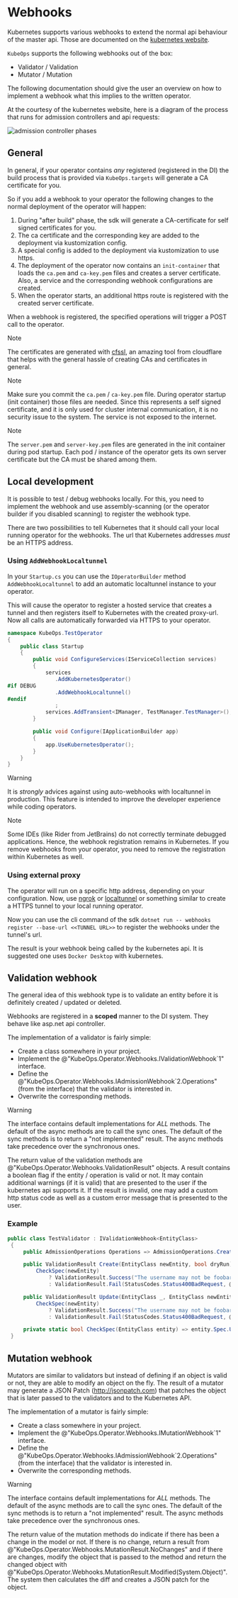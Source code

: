 ﻿# Webhooks

Kubernetes supports various webhooks to extend the normal api behaviour
of the master api. Those are documented on the
[kubernetes website](https://kubernetes.io/docs/reference/access-authn-authz/extensible-admission-controllers/).

`KubeOps` supports the following webhooks out of the box:

- Validator / Validation
- Mutator / Mutation

The following documentation should give the user an overview
on how to implement a webhook what this implies to the written operator.

At the courtesy of the kubernetes website, here is a diagram of the
process that runs for admission controllers and api requests:

![admission controller phases](https://d33wubrfki0l68.cloudfront.net/af21ecd38ec67b3d81c1b762221b4ac777fcf02d/7c60e/images/blog/2019-03-21-a-guide-to-kubernetes-admission-controllers/admission-controller-phases.png)

## General

In general, if your operator contains _any_ registered (registered in the
DI) the build process that is provided via `KubeOps.targets` will
generate a CA certificate for you.

So if you add a webhook to your operator the following changes
to the normal deployment of the operator will happen:

1. During "after build" phase, the sdk will generate
   a CA-certificate for self signed certificates for you.
2. The ca certificate and the corresponding key are added
   to the deployment via kustomization config.
3. A special config is added to the deployment via
   kustomization to use https.
4. The deployment of the operator now contains an `init-container`
   that loads the `ca.pem` and `ca-key.pem` files and creates
   a server certificate. Also, a service and the corresponding
   webhook configurations are created.
5. When the operator starts, an additional https route is registered
   with the created server certificate.

When a webhook is registered, the specified operations will
trigger a POST call to the operator.

> [!NOTE]
> The certificates are generated with [cfssl](https://github.com/cloudflare/cfssl),
> an amazing tool from cloudflare that helps with the general hassle
> of creating CAs and certificates in general.

> [!NOTE]
> Make sure you commit the `ca.pem` / `ca-key.pem` file.
> During operator startup (init container) those files
> are needed. Since this represents a self signed certificate,
> and it is only used for cluster internal communication,
> it is no security issue to the system. The service is not
> exposed to the internet.

> [!NOTE]
> The `server.pem` and `server-key.pem` files are generated
> in the init container during pod startup.
> Each pod / instance of the operator gets its own server
> certificate but the CA must be shared among them.

## Local development

It is possible to test / debug webhooks locally. For this, you need
to implement the webhook and use assembly-scanning (or the
operator builder if you disabled scanning) to register
the webhook type.

There are two possibilities to tell Kubernetes that it should
call your local running operator for the webhooks. The url
that Kubernetes addresses _must_ be an HTTPS address.

### Using `AddWebhookLocaltunnel`

In your `Startup.cs` you can use the `IOperatorBuilder`
method `AddWebhookLocaltunnel` to add an automatic
localtunnel instance to your operator.

This will cause the operator to register a hosted service that
creates a tunnel and then registers itself to Kubernetes
with the created proxy-url. Now all calls are automatically
forwarded via HTTPS to your operator.

```csharp
namespace KubeOps.TestOperator
{
    public class Startup
    {
        public void ConfigureServices(IServiceCollection services)
        {
            services
               .AddKubernetesOperator()
#if DEBUG
               .AddWebhookLocaltunnel()
#endif
               ;
            services.AddTransient<IManager, TestManager.TestManager>();
        }

        public void Configure(IApplicationBuilder app)
        {
            app.UseKubernetesOperator();
        }
    }
}
```

> [!WARNING]
> It is _strongly_ advices against using auto-webhooks
> with localtunnel in production. This feature
> is intended to improve the developer experience
> while coding operators.

> [!NOTE]
> Some IDEs (like Rider from JetBrains) do not correctly
> terminate debugged applications. Hence, the
> webhook registration remains in Kubernetes. If you remove
> webhooks from your operator, you need to remove the
> registration within Kubernetes as well.

### Using external proxy

The operator will run on a specific http address, depending on your
configuration.
Now, use [ngrok](https://ngrok.com/) or
[localtunnel](https://localtunnel.github.io/www/) or something
similar to create a HTTPS tunnel to your local running operator.

Now you can use the cli command of the sdk
`dotnet run -- webhooks register --base-url <<TUNNEL URL>>` to
register the webhooks under the tunnel's url.

The result is your webhook being called by the kubernetes api.
It is suggested one uses `Docker Desktop` with kubernetes.

## Validation webhook

The general idea of this webhook type is to validate an entity
before it is definitely created / updated or deleted.

Webhooks are registered in a **scoped** manner to the DI system.
They behave like asp.net api controller.

The implementation of a validator is fairly simple:

- Create a class somewhere in your project.
- Implement the @"KubeOps.Operator.Webhooks.IValidationWebhook`1" interface.
- Define the @"KubeOps.Operator.Webhooks.IAdmissionWebhook`2.Operations"
  (from the interface) that the validator is interested in.
- Overwrite the corresponding methods.

> [!WARNING]
> The interface contains default implementations for _ALL_ methods.
> The default of the async methods are to call the sync ones.
> The default of the sync methods is to return a "not implemented"
> result.
> The async methods take precedence over the synchronous ones.

The return value of the validation methods are
@"KubeOps.Operator.Webhooks.ValidationResult"
objects. A result contains a boolean flag if the entity / operation
is valid or not. It may contain additional warnings (if it is valid)
that are presented to the user if the kubernetes api supports it.
If the result is invalid, one may add a custom http status code
as well as a custom error message that is presented to the user.

### Example

```c#
public class TestValidator : IValidationWebhook<EntityClass>
 {
     public AdmissionOperations Operations => AdmissionOperations.Create | AdmissionOperations.Update;

     public ValidationResult Create(EntityClass newEntity, bool dryRun) =>
         CheckSpec(newEntity)
             ? ValidationResult.Success("The username may not be foobar.")
             : ValidationResult.Fail(StatusCodes.Status400BadRequest, @"Username is ""foobar"".");

     public ValidationResult Update(EntityClass _, EntityClass newEntity, bool dryRun) =>
         CheckSpec(newEntity)
             ? ValidationResult.Success("The username may not be foobar.")
             : ValidationResult.Fail(StatusCodes.Status400BadRequest, @"Username is ""foobar"".");

     private static bool CheckSpec(EntityClass entity) => entity.Spec.Username != "foobar";
 }
```

## Mutation webhook

Mutators are similar to validators but instead of defining if an object is
valid or not, they are able to modify an object on the fly. The result
of a mutator may generate a JSON Patch (http://jsonpatch.com) that patches
the object that is later passed to the validators and to the Kubernetes
API.

The implementation of a mutator is fairly simple:

- Create a class somewhere in your project.
- Implement the @"KubeOps.Operator.Webhooks.IMutationWebhook`1" interface.
- Define the @"KubeOps.Operator.Webhooks.IAdmissionWebhook`2.Operations"
  (from the interface) that the validator is interested in.
- Overwrite the corresponding methods.

> [!WARNING]
> The interface contains default implementations for _ALL_ methods.
> The default of the async methods are to call the sync ones.
> The default of the sync methods is to return a "not implemented"
> result.
> The async methods take precedence over the synchronous ones.

The return value of the mutation methods do indicate if
there has been a change in the model or not. If there is no
change, return a result from @"KubeOps.Operator.Webhooks.MutationResult.NoChanges"
and if there are changes, modify the object that is passed to the
method and return the changed object with
@"KubeOps.Operator.Webhooks.MutationResult.Modified(System.Object)".
The system then calculates the diff and creates a JSON patch for
the object.

